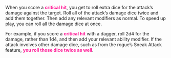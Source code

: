 When you score a <font color=FF1493>**critical hit**</font>, you get to roll extra dice for the attack’s damage against the target. Roll all of the attack’s damage dice twice and add them together. Then add any relevant modifiers as normal. To speed up play, you can roll all the damage dice at once.

For example, if you score a <font color=FF1493>**critical hit**</font> with a dagger, roll 2d4 for the damage, rather than 1d4, and then add your relevant ability modifier. If the attack involves other damage dice, such as from the rogue’s Sneak Attack feature, <font color=FF1493>**you roll those dice twice as well**</font>.